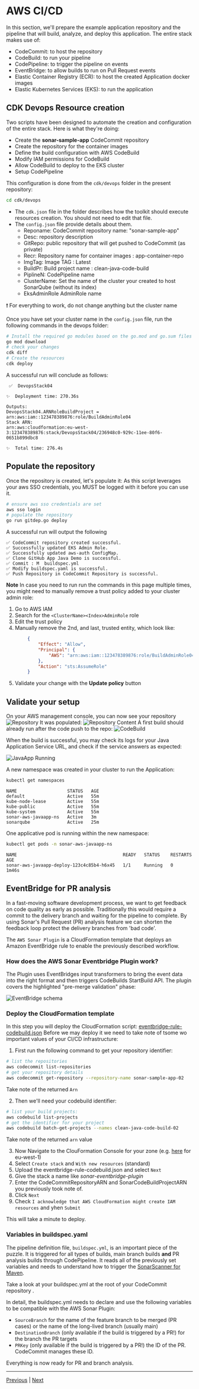 # AWS CI/CD

In this section, we'll prepare the example application repository and the pipeline that will build, analyze, and deploy this application.
The entire stack makes use of:

* CodeCommit: to host the repository
* CodeBuild: to run your pipeline
* CodePipeline: to trigger the pipeline on events
* EventBridge: to allow builds to run on Pull Request events
* Elastic Container Registry (ECR): to host the created Application docker images
* Elastic Kubernetes Services (EKS): to run the application

## CDK Devops Resource creation

Two scripts have been designed to automate the creation and configuration of the entire stack. Here is what they're doing:

* Create the **sonar-sample-app** CodeCommit repository
* Create the repository for the container images
* Define the build configuration with AWS CodeBuild
* Modify IAM permissions for CodeBuild
* Allow CodeBuild to deploy to the EKS cluster
* Setup CodePipeline

This configuration is done from the ```cdk/devops``` folder in the present repository:

```bash
cd cdk/devops
```

* The ```cdk.json``` file in the folder describes how the toolkit should execute resources creation. You should not need to edit that file.
* The ```config.json``` file provide details about them.
  * Reponame: CodeCommit repository name: "sonar-sample-app"
  * Desc: repository description
  * GitRepo: public repository that will get pushed to CodeCommit (as private)
  * Recr: Repository name for container images : app-container-repo
  * ImgTag: Image TAG : Latest
  * BuildPr: Build project name : clean-java-code-build
  * PiplineN: CodePipeline name
  * ClusterName: Set the name of the cluster your created to host SonarQube (without its index)
  * EksAdminRole  AdminRole name

❗️ For everything to work, do not change anything but the cluster name

Once you have set your cluster name in the ```config.json``` file, run the following commands in the devops folder:

```bash
# Install the required go modules based on the go.mod and go.sum files
go mod download
# check your changes
cdk diff
# Create the resources
cdk deploy
```

A successful run will conclude as follows:

```text
 ✅  DevopsStack04

✨  Deployment time: 270.36s

Outputs:
DevopsStack04.ARNRoleBuildProject = arn:aws:iam::123478389876:role/BuildAdminRole04
Stack ARN:
arn:aws:cloudformation:eu-west-3:123478389876:stack/DevopsStack04/236948c0-929c-11ee-80f6-0651b899dbc8

✨  Total time: 276.4s
```

## Populate the repository

Once the repository is created, let's populate it:
As this script leverages your aws SSO credentials, you MUST be logged with it before you can use it.

```bash
# ensure aws sso credentials are set
aws sso login
# populate the repository
go run gitdep.go deploy
```

A successful run will output the following

```text
✅ CodeCommit repository created successful.
✅ Successfully updated EKS Admin Role.
✅ Successfully updated aws-auth ConfigMap.
✅ Clone GitHub App Java Demo is successful.
✅ Commit : M  buildspec.yml
✅ Modify buildspec.yaml is successful.
✅ Push Repository in CodeCommit Repository is successful.
```

**Note**
In case you need to run run the commands in this page multiple times, you might need to manually remove a trust policy added to your cluster admin role:

1. Go to AWS IAM
2. Search for the ```<ClusterName><Index>AdminRole``` role
3. Edit the trust policy
4. Manually remove the 2nd, and last, trusted entity, which look like:

```json
		{
			"Effect": "Allow",
			"Principal": {
				"AWS": "arn:aws:iam::123478389876:role/BuildAdminRole04"
			},
			"Action": "sts:AssumeRole"
		}
```

5. Validate your change with the **Update policy** button

## Validate your setup

On your AWS management console, you can now see your repository
![Repository](/assets/3.DevOps/repository.png)
It was populated:
![Repository Content](/assets/3.DevOps/repository-content.png)
A first build should already run after the code push to the repo:
![CodeBuild](/assets/3.DevOps/codeBuild-started.png)

When the build is successful, you may check its logs for your Java Application Service URL, and check if the service answers as expected:

![JavaApp Running](/assets/3.DevOps/javaApp-running.png)

A new namespace was created in your cluster to run the Application:

```bash
kubectl get namespaces
```

```text
NAME                   STATUS   AGE
default                Active   55m
kube-node-lease        Active   55m
kube-public            Active   55m
kube-system            Active   55m
sonar-aws-javaapp-ns   Active   3m
sonarqube              Active   25m
```

One applicative pod is running within the new namespace:

```bash
kubectl get pods -n sonar-aws-javaapp-ns
````

```text
NAME                                        READY   STATUS    RESTARTS   AGE
sonar-aws-javaapp-deploy-123c4c85b4-h6x45   1/1     Running   0          1m46s
```

## EventBridge for PR analysis

In a fast-moving software development process, we want to get feedback on code quality as early as possible. Traditionally this would require a commit to the delivery branch and waiting for the pipeline to complete. By using Sonar's Pull Request (PR) analysis feature we can shorten the feedback loop protect the delivery branches from 'bad code'.

The `AWS Sonar Plugin` is a CloudFormation template that deploys an Amazon EventBridge rule to enable the previously described workflow.

### How does the AWS Sonar Eventbridge Plugin work?

The Plugin uses EventBridges input transformers to bring the event data into the right format and then triggers CodeBuilds StartBuild API. The plugin covers the highlighted "pre-merge validation" phase:

![EventBridge schema](/assets/3.DevOps/multibranch-PR-flow.png)

### Deploy the CloudFormation template

In this step you will deploy the CloudFormation script: [eventbridge-rule-codebuild.json](/assets/3.DevOps/eventbridge-rule-codebuild.json)
Before we may deploy it we need to take note of tsome wo important values of your CI/CD infrastructure:

1. First run the following command to get your repository identifier:

```bash
# list the repositories
aws codecommit list-repositories
# get your repository details
aws codecommit get-repository --repository-name sonar-sample-app-02
```

Take note of the returned `Arn`

2. Then we'll need your codebuild identifier:

```bash
# list your build projects:
aws codebuild list-projects
# get the identifier for your project
aws codebuild batch-get-projects --names clean-java-code-build-02
```

Take note of the returned `arn` value

3. Now Navigate to the ClouFormation Console for your zone (e.g. [here](https://eu-west-1.console.aws.amazon.com/cloudformation/home) for eu-west-1)
1. Select `Create stack` and `With new resources` (standard)
1. Upload the eventbridge-rule-codebuild.json and select `Next`
1. Give the stack a name like *sonar-eventbridge-plugin*
1. Enter the CodeCommitRepositoryARN and SonarCodeBuildProjectARN you previously took note of.
1. Click `Next`
1. Check `I acknowledge that AWS CloudFormation might create IAM resources` and yhen `Submit`

This will take a minute to deploy.

### Variables in buildspec.yaml

The pipeline definition file, `buildspec.yml`, is an important piece of the puzzle. It is triggered for all types of builds, main branch builds **and** PR analysis builds through CodePipeline. It reads all of the previously set variables and needs to understand how to trigger the [SonarScanner for Maven](https://docs.sonarsource.com/sonarqube/9.8/analyzing-source-code/scanners/sonarscanner-for-maven/).

Take a look at your buildspec.yml at the root of your CodeCommit repository .

In detail, the buildspec.yml needs to declare and use the following variables to be compatible with the AWS Sonar Plugin:

* `SourceBranch` for the name of the feature branch to be merged (PR cases) or the name of the long-lived branch (usually main)
* `DestinationBranch` (only available if the build is triggered by a PR!) for the branch the PR targets
* `PRKey` (only available if the build is triggered by a PR!) the ID of the PR. CodeCommit manages these ID.

Everything is now ready for PR and branch analysis.

----
[Previous](../2.CleanCode/3.ConfigureSonarQube/README.md) | [Next](../4.DevWorkflow/README.md)
